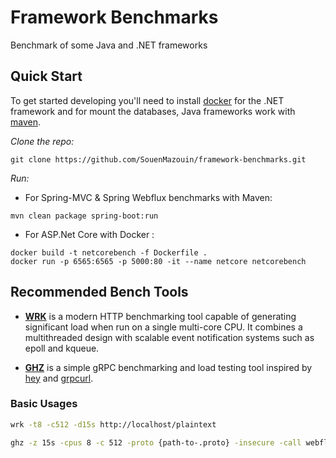 # Framework Benchmarks

Benchmark of some Java and .NET frameworks


## Quick Start
To get started developing you'll need to install [docker](https://docs.docker.com/install/) for the .NET framework and for mount the databases, Java frameworks work with [maven](https://maven.apache.org/).

*Clone the repo:*
```
git clone https://github.com/SouenMazouin/framework-benchmarks.git
```
*Run:*

* For Spring-MVC & Spring Webflux benchmarks with Maven:

```
mvn clean package spring-boot:run
```

* For ASP.Net Core with Docker :
```
docker build -t netcorebench -f Dockerfile . 
docker run -p 6565:6565 -p 5000:80 -it --name netcore netcorebench
```

## Recommended Bench Tools

* **[WRK](https://github.com/wg/wrk)** is a modern HTTP benchmarking tool capable of generating significant load when run on a single multi-core CPU. It combines a multithreaded design with scalable event notification systems such as epoll and kqueue.

* **[GHZ](https://ghz.sh/)**
is a simple gRPC benchmarking and load testing tool inspired by
[hey](https://ghz.sh/) and [grpcurl](https://github.com/fullstorydev/grpcurl).
 
### Basic Usages

```bash
wrk -t8 -c512 -d15s http://localhost/plaintext
```

```bash
ghz -z 15s -cpus 8 -c 512 -proto {path-to-.proto} -insecure -call webfluxbench.WebfluxService.InMemory -d '{}' 0.0.0.0:6565
```





